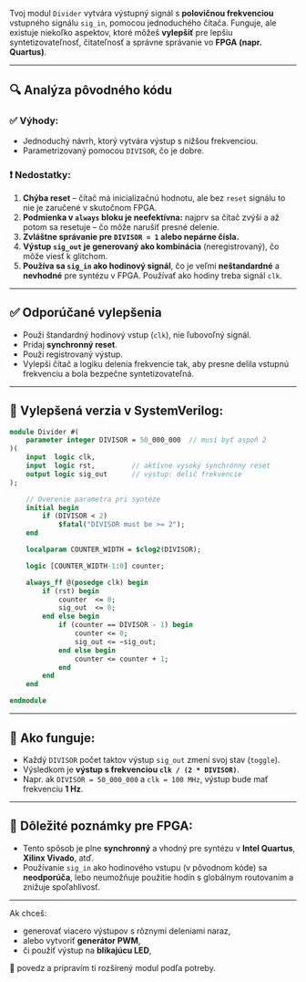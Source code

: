 Tvoj modul `Divider` vytvára výstupný signál s **polovičnou frekvenciou** vstupného signálu `sig_in`, pomocou jednoduchého čítača. Funguje, ale existuje niekoľko aspektov, ktoré môžeš **vylepšiť** pre lepšiu syntetizovateľnosť, čitateľnosť a správne správanie vo **FPGA (napr. Quartus)**.

---

## 🔍 **Analýza pôvodného kódu**

### ✅ Výhody:

* Jednoduchý návrh, ktorý vytvára výstup s nižšou frekvenciou.
* Parametrizovaný pomocou `DIVISOR`, čo je dobre.

### ❗ Nedostatky:

1. **Chýba reset** – čítač má inicializačnú hodnotu, ale bez `reset` signálu to nie je zaručené v skutočnom FPGA.
2. **Podmienka v `always` bloku je neefektívna:** najprv sa čítač zvýši a až potom sa resetuje – čo môže narušiť presné delenie.
3. **Zvláštne správanie pre `DIVISOR = 1` alebo nepárne čísla.**
4. **Výstup `sig_out` je generovaný ako kombinácia** (neregistrovaný), čo môže viesť k glitchom.
5. **Používa sa `sig_in` ako hodinový signál**, čo je veľmi **neštandardné** a **nevhodné** pre syntézu v FPGA. Používať ako hodiny treba signál `clk`.

---

## ✅ **Odporúčané vylepšenia**

* Použi štandardný hodinový vstup (`clk`), nie ľubovoľný signál.
* Pridaj **synchronný reset**.
* Použi registrovaný výstup.
* Vylepši čítač a logiku delenia frekvencie tak, aby presne delila vstupnú frekvenciu a bola bezpečne syntetizovateľná.

---

## 🧾 **Vylepšená verzia v SystemVerilog:**

```systemverilog
module Divider #(
    parameter integer DIVISOR = 50_000_000  // musí byť aspoň 2
)(
    input  logic clk,
    input  logic rst,         // aktívne vysoký synchrónny reset
    output logic sig_out      // výstup: delič frekvencie
);

    // Overenie parametra pri syntéze
    initial begin
        if (DIVISOR < 2)
            $fatal("DIVISOR must be >= 2");
    end

    localparam COUNTER_WIDTH = $clog2(DIVISOR);

    logic [COUNTER_WIDTH-1:0] counter;

    always_ff @(posedge clk) begin
        if (rst) begin
            counter  <= 0;
            sig_out  <= 0;
        end else begin
            if (counter == DIVISOR - 1) begin
                counter <= 0;
                sig_out <= ~sig_out;
            end else begin
                counter <= counter + 1;
            end
        end
    end

endmodule
```

---

## 📘 **Ako funguje:**

* Každý `DIVISOR` počet taktov výstup `sig_out` zmení svoj stav (`toggle`).
* Výsledkom je **výstup s frekvenciou `clk / (2 * DIVISOR)`**.
* Napr. ak `DIVISOR = 50_000_000` a `clk = 100 MHz`, výstup bude mať frekvenciu **1 Hz**.

---

## 🧠 **Dôležité poznámky pre FPGA:**

* Tento spôsob je plne **synchronný** a vhodný pre syntézu v **Intel Quartus**, **Xilinx Vivado**, atď.
* Používanie `sig_in` ako hodinového vstupu (v pôvodnom kóde) sa **neodporúča**, lebo neumožňuje použitie hodín s globálnym routovaním a znižuje spoľahlivosť.

---

Ak chceš:

* generovať viacero výstupov s rôznymi deleniami naraz,
* alebo vytvoriť **generátor PWM**,
* či použiť výstup na **blikajúcu LED**,

📩 povedz a pripravím ti rozšírený modul podľa potreby.
